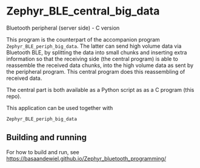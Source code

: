 # Zephyr_BLE_central_big_data

Bluetooth peripheral (server side) - C version

This program is the counterpart of the accompanion program ```Zephyr_BLE_periph_big_data```. The latter can send high volume data via Bluetooth BLE, by splitting the data into small chunks and inserting extra information so that the receiving side (the central program) is able to reassemble the received data chunks, into the high volume data as sent by the peripheral program. This central program does this reassembling of received data.

The central part is both available as a Python script as as a C program (this repo).

This application can be used together with

    Zephyr_BLE_periph_big_data
    
    
## Building and running
For how to build and run, see https://basaandewiel.github.io/Zephyr_bluetooth_programming/

